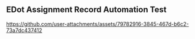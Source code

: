 ## EDot Assignment Record Automation Test

https://github.com/user-attachments/assets/79782916-3845-467d-b6c2-73a7dc437412

